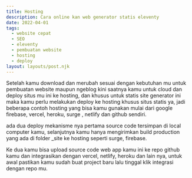 ```yaml
---
title: Hosting
description: Cara online kan web generator statis eleventy
date: 2022-04-01
tags:
  - website cepat
  - SEO
  - eleventy
  - pembuatan website
  - hosting
  - deploy
layout: layouts/post.njk
---
```


Setelah kamu download dan merubah sesuai dengan kebutuhan mu untuk pembuatan website maupun ngeblog kini saatnya kamu untuk cloud dan deploy situs mu ini ke hosting, dan khusus untuk statis site generator ini maka kamu perlu melakukan deploy ke hosting khusus situs statis ya, jadi beberapa contoh hosting yang bisa kamu gunakan mulai dari google firebase, vercel, heroku, surge , netlify dan github sendiri.

ada dua deploy mekanisme nya pertama source code tersimpan di local computer kamu, selanjutnya kamu hanya mengirimkan build production yang ada di folder _site ke hosting seperti surge, firebase.

Ke dua kamu bisa upload source code web app kamu ini ke repo github kamu dan integrasikan dengan vercel, netlify, heroku dan lain nya, untuk awal pastikan kamu sudah buat project baru lalu tinggal klik integrasi dengan repo mu.